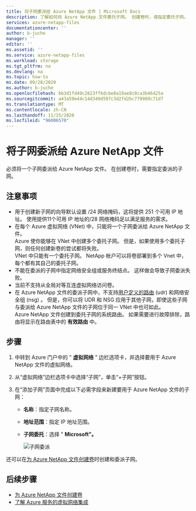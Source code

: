 ```yaml
---
title: 将子网委派给 Azure NetApp 文件 | Microsoft Docs
description: 了解如何向 Azure NetApp 文件委托子网。 创建卷时，请指定委托子网。
services: azure-netapp-files
documentationcenter: ''
author: b-juche
manager: ''
editor: ''
ms.assetid: ''
ms.service: azure-netapp-files
ms.workload: storage
ms.tgt_pltfrm: na
ms.devlang: na
ms.topic: how-to
ms.date: 09/28/2020
ms.author: b-juche
ms.openlocfilehash: bb3d1fd49c2623ff6dcbe8a19ae8c8ca3b46425a
ms.sourcegitcommit: a43a59e44c14d349d597c3d2fd2bc779989c71d7
ms.translationtype: MT
ms.contentlocale: zh-CN
ms.lasthandoff: 11/25/2020
ms.locfileid: "96006570"
---
```

# <a name="delegate-a-subnet-to-azure-netapp-files"></a>将子网委派给 Azure NetApp 文件 

必须将一个子网委派给 Azure NetApp 文件。   在创建卷时，需要指定委派的子网。

## <a name="considerations"></a>注意事项

* 用于创建新子网的向导默认设置 /24 网络掩码，这将提供 251 个可用 IP 地址。 使用提供11个可用 IP 地址的/28 网络掩码足以满足服务的需求。
* 在每个 Azure 虚拟网络 (VNet) 中，只能将一个子网委派给 Azure NetApp 文件。   
   Azure 使你能够在 VNet 中创建多个委托子网。  但是，如果使用多个委托子网，则任何创建新卷的尝试都将失败。  
   VNet 中只能有一个委托子网。 NetApp 帐户可以将卷部署到多个 Vnet 中，每个都有其自己的委托子网。  
* 不能在委派的子网中指定网络安全组或服务终结点。 这样做会导致子网委派失败。
* 当前不支持从全局对等互连虚拟网络访问卷。
* 在 Azure NetApp 文件的委派子网中，不支持[用户定义的路由](../virtual-network/virtual-networks-udr-overview.md#custom-routes) (udr) 和网络安全组 (nsg) 。 但是，你可以将 UDR 和 NSG 应用于其他子网，即使这些子网与委派给 Azure NetApp 文件的子网位于同一 VNet 中也可如此。  
   Azure NetApp 文件创建到委托子网的系统路由。 如果需要进行故障排除，路由将显示在路由表中的 **有效路由** 中。

## <a name="steps"></a>步骤

1.  中转到 Azure 门户中的 " **虚拟网络** " 边栏选项卡，并选择要用于 Azure NetApp 文件的虚拟网络。    

1. 从“虚拟网络”边栏选项卡中选择“子网”，单击“+子网”按钮。 

1. 在“添加子网”页面中完成以下必需字段来新建要用于 Azure NetApp 文件的子网：
    * **名称**：指定子网名称。
    * **地址范围**：指定 IP 地址范围。
    * **子网委托**：选择 " **Microsoft"。** 

      ![子网委派](../media/azure-netapp-files/azure-netapp-files-subnet-delegation.png)
    
还可以在[为 Azure NetApp 文件创建卷](azure-netapp-files-create-volumes.md)时创建和委派子网。 

## <a name="next-steps"></a>后续步骤

* [为 Azure NetApp 文件创建卷](azure-netapp-files-create-volumes.md)
* [了解 Azure 服务的虚拟网络集成](../virtual-network/virtual-network-for-azure-services.md)